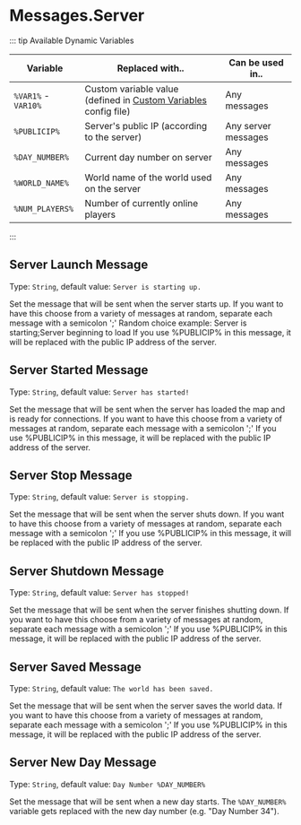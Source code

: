 # Messages.Server

::: tip Available Dynamic Variables

| Variable            | Replaced with..                                                                           | Can be used in..    |
| ------------------- | ----------------------------------------------------------------------------------------- | ------------------- |
| `%VAR1%` - `VAR10%` | Custom variable value (defined in [Custom Variables](/config/variables.html) config file) | Any messages        |
| `%PUBLICIP%`        | Server's public IP (according to the server)                                              | Any server messages |
| `%DAY_NUMBER%`      | Current day number on server                                                              | Any messages        |
| `%WORLD_NAME%`      | World name of the world used on the server                                                | Any messages        |
| `%NUM_PLAYERS%`     | Number of currently online players                                                        | Any messages        |
:::

## Server Launch Message

Type: `String`, default value: `Server is starting up.`

Set the message that will be sent when the server starts up. If you want to have this choose from a variety of messages at random, separate each message with a semicolon ';' Random choice example: Server is starting;Server beginning to load If you use %PUBLICIP% in this message, it will be replaced with the public IP address of the server.

## Server Started Message

Type: `String`, default value: `Server has started!`

Set the message that will be sent when the server has loaded the map and is ready for connections. If you want to have this choose from a variety of messages at random, separate each message with a semicolon ';' If you use %PUBLICIP% in this message, it will be replaced with the public IP address of the server.

## Server Stop Message

Type: `String`, default value: `Server is stopping.`

Set the message that will be sent when the server shuts down. If you want to have this choose from a variety of messages at random, separate each message with a semicolon ';' If you use %PUBLICIP% in this message, it will be replaced with the public IP address of the server.

## Server Shutdown Message

Type: `String`, default value: `Server has stopped!`

Set the message that will be sent when the server finishes shutting down. If you want to have this choose from a variety of messages at random, separate each message with a semicolon ';' If you use %PUBLICIP% in this message, it will be replaced with the public IP address of the server.

## Server Saved Message

Type: `String`, default value: `The world has been saved.`

Set the message that will be sent when the server saves the world data. If you want to have this choose from a variety of messages at random, separate each message with a semicolon ';' If you use %PUBLICIP% in this message, it will be replaced with the public IP address of the server.

## Server New Day Message

Type: `String`, default value: `Day Number %DAY_NUMBER%`

Set the message that will be sent when a new day starts. The `%DAY_NUMBER%` variable gets replaced with the new day number (e.g. "Day Number 34").
